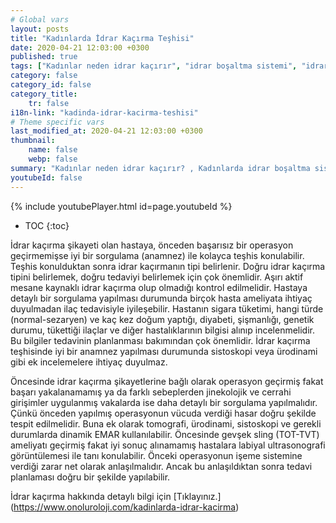 ```yaml
---
# Global vars
layout: posts
title: "Kadınlarda İdrar Kaçırma Teşhisi"
date: 2020-04-21 12:03:00 +0300
published: true
tags: ["Kadınlar neden idrar kaçırır", "idrar boşaltma sistemi", "idrar kaçırma tipi", "Stres tipi idrar kaçırma", "Sıkışma tipi idrar kaçırma", "Cinsel ilişkide idrar kaçırma", "İdrar kaçırma ameliyat", "TVT ameliyatı", "TOT ameliyatı" , "idrar kaçırma ilaç", "idrar kaçırma nedeni" , "karışık tip idrar kaçırma" , "fistül idrar kaçırma" , "idrar kaçırma teşhis" , "idrar tutamama" , "idrar kaçırma tedavi", "idrar kaçırma çözüm", "idrar tutamama tedavi", "idrar kaçırma ameliyatı yan etkisi" , ]
category: false
category_id: false
category_title:
    tr: false
i18n-link: "kadinda-idrar-kacirma-teshisi"
# Theme specific vars
last_modified_at: 2020-04-21 12:03:00 +0300
thumbnail:
    name: false
    webp: false
summary: "Kadınlar neden idrar kaçırır? , Kadınlarda idrar boşaltma sistemi, idrar kaçırmaların tipleri , Stres tipi idrar kaçırma, Sıkışma ve kompeks tip idrar kaçırma, Cinsel ilişkide idrar kaçırma tedavileri, İdrar kaçırmada cerrahi tedavi, Cerrahi tedavi sonrası oluşabilicek komplikasyonlar ve tedavileri , TVT, TOT ameliyatları."
youtubeId: false
---
```

{% include youtubePlayer.html id=page.youtubeId %}

* TOC
{:toc}

İdrar kaçırma şikayeti olan hastaya, önceden başarısız bir operasyon geçirmemişse iyi bir sorgulama (anamnez) ile kolayca teşhis konulabilir. Teşhis konulduktan sonra idrar kaçırmanın tipi belirlenir. Doğru idrar kaçırma tipini belirlemek, doğru tedaviyi belirlemek için çok önemlidir. Aşırı aktif mesane kaynaklı idrar kaçırma olup olmadığı kontrol edilmelidir. Hastaya detaylı bir sorgulama yapılması durumunda birçok hasta ameliyata ihtiyaç duyulmadan ilaç tedavisiyle iyileşebilir. Hastanın sigara tüketimi, hangi türde (normal-sezaryen) ve kaç kez doğum yaptığı, diyabeti, şişmanlığı, genetik durumu, tükettiği ilaçlar ve diğer hastalıklarının bilgisi alınıp incelenmelidir. Bu bilgiler tedavinin planlanması bakımından çok önemlidir. İdrar kaçırma teşhisinde iyi bir anamnez yapılması durumunda sistoskopi veya ürodinami gibi ek incelemelere ihtiyaç duyulmaz.

Öncesinde idrar kaçırma şikayetlerine bağlı olarak operasyon geçirmiş fakat başarı yakalanamamış ya da farklı sebeplerden jinekolojik ve cerrahi  girişimler uygulanmış vakalarda ise daha detaylı bir sorgulama yapılmalıdır. Çünkü önceden yapılmış operasyonun vücuda verdiği hasar doğru şekilde tespit edilmelidir. Buna ek olarak tomografi, ürodinami, sistoskopi ve gerekli durumlarda dinamik EMAR kullanılabilir. Öncesinde gevşek sling (TOT-TVT) ameliyatı geçirmiş fakat iyi sonuç alınamamış hastalara labiyal ultrasonografi görüntülemesi ile tanı konulabilir. Önceki operasyonun işeme sistemine verdiği zarar net olarak anlaşılmalıdır. Ancak bu anlaşıldıktan sonra tedavi planlaması doğru bir şekilde yapılabilir.


İdrar kaçırma hakkında detaylı bilgi için [Tıklayınız.] (https://www.onoluroloji.com/kadinlarda-idrar-kacirma)
